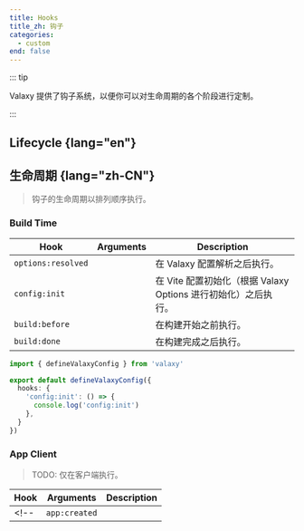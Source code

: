 ```yaml
---
title: Hooks
title_zh: 钩子
categories:
  - custom
end: false
---
```


::: tip

Valaxy 提供了钩子系统，以便你可以对生命周期的各个阶段进行定制。

:::

## Lifecycle {lang="en"}

## 生命周期 {lang="zh-CN"}

> 钩子的生命周期以排列顺序执行。

### Build Time

| Hook | Arguments | Description |
| ---- | --------- | ----------- |
| `options:resolved` |  | 在 Valaxy 配置解析之后执行。|
| `config:init` |  | 在 Vite 配置初始化（根据 Valaxy Options 进行初始化）之后执行。|
| `build:before` |  | 在构建开始之前执行。|
| `build:done` |  | 在构建完成之后执行。 |

```ts [valaxy.config.ts]
import { defineValaxyConfig } from 'valaxy'

export default defineValaxyConfig({
  hooks: {
    'config:init': () => {
      console.log('config:init')
    },
  }
})
```

### App Client

> TODO: 仅在客户端执行。

| Hook | Arguments | Description |
| ---- | --------- | ----------- |
<!-- | `app:created` | | 在应用程序实例创建之后执行。| -->
